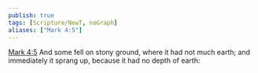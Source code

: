 ```yaml
---
publish: true
tags: [Scripture/NewT, noGraph]
aliases: ["Mark 4:5"]
---
```

[Mark 4:5](https://churchofjesuschrist.org/study/scriptures/nt/mark/4?lang=eng&id=p5#p5) And some fell on stony ground, where it had not much earth; and immediately it sprang up, because it had no depth of earth:
